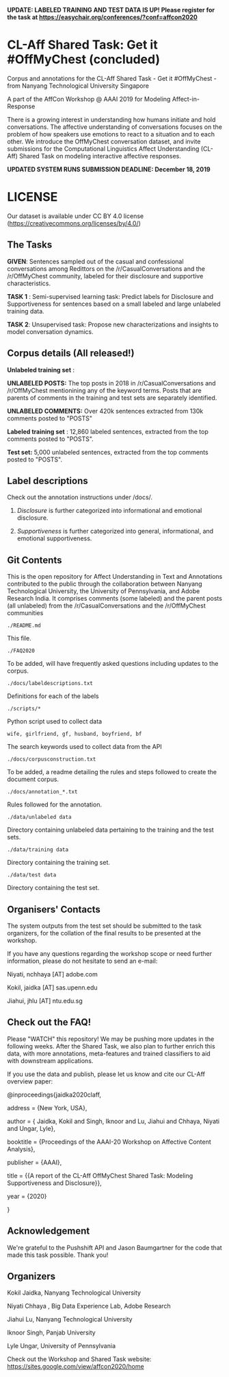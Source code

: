 **UPDATE: LABELED TRAINING AND TEST DATA IS UP! Please register for the task at <a>https://easychair.org/conferences/?conf=affcon2020</a>**


# CL-Aff Shared Task: Get it #OffMyChest (concluded)
Corpus and annotations for the CL-Aff Shared Task - Get it #OffMyChest - from Nanyang Technological University Singapore

A part of the AffCon Workshop @ AAAI 2019 for Modeling Affect-in-Response

There is a growing interest in understanding how humans initiate and hold conversations. The affective understanding of conversations focuses on the problem of how speakers use emotions to react to a situation and to each other. We introduce the OffMyChest conversation dataset, and invite submissions for the Computational Linguistics Affect Understanding (CL-Aff) Shared Task on modeling interactive affective responses. 

**UPDATED SYSTEM RUNS SUBMISSION DEADLINE: December 18, 2019** 

# LICENSE

Our dataset is available under CC BY 4.0 license (https://creativecommons.org/licenses/by/4.0/)

## The Tasks

**GIVEN**: Sentences sampled out of the casual and confessional conversations among Redittors on the /r/CasualConversations and the /r/OffMyChest community, labeled for their disclosure and supportive characteristics.

**TASK 1** : Semi-supervised learning task: Predict labels for Disclosure and Supportiveness for sentences based on a small labeled and large unlabeled training data.    

**TASK 2**: Unsupervised task: Propose new characterizations and insights to model conversation dynamics.

## Corpus details (All released!)

**Unlabeled training set** :

**UNLABELED POSTS:** The top posts in 2018 in /r/CasualConversations and /r/OffMyChest mentionining any of the keyword terms. Posts that are parents of comments in the training and test sets are separately identified.

**UNLABELED COMMENTS:** Over 420k sentences extracted from 130k comments posted to "POSTS"


**Labeled training set** : 12,860 labeled sentences, extracted from the top comments posted to "POSTS".

**Test set:** 5,000 unlabeled sentences, extracted from the top comments posted to "POSTS".


## Label descriptions

Check out the annotation instructions under /docs/.

1. *Disclosure* is further categorized into informational and emotional disclosure.

2. *Supportiveness* is further categorized into general, informational, and emotional supportiveness.



## Git Contents

This is the open repository for Affect Understanding in Text and Annotations contributed to the public through the collaboration between Nanyang Technological University, the University of Pennsylvania, and Adobe Research India. It comprises comments (some labeled) and the parent posts (all unlabeled) from the /r/CasualConversations and the /r/OffMyChest communities  


    ./README.md
 
This file.


    ./FAQ2020
	
To be added, will have frequently asked questions including updates to the corpus.


    ./docs/labeldescriptions.txt
  
Definitions for each of the labels


    ./scripts/*
  
Python script used to collect data


    wife, girlfriend, gf, husband, boyfriend, bf
  
The search keywords used to collect data from the API


    ./docs/corpusconstruction.txt
 
To be added, a readme detailing the rules and steps followed to create the document
corpus.
  

    ./docs/annotation_*.txt
  
Rules followed for the annotation.


    ./data/unlabeled data
  
Directory containing unlabeled data pertaining to the training and the test sets.


    ./data/training data
  
Directory containing the training set.


    ./data/test data

Directory containing the test set.



## Organisers' Contacts

The system outputs from the test set should be submitted to the task organizers, for the collation of the final results to be presented at the workshop.

If you have any questions regarding the workshop scope or need further information, please do not hesitate to send an e-mail: 

Niyati, nchhaya [AT] adobe.com

Kokil, jaidka [AT] sas.upenn.edu 

Jiahui, jhlu [AT] ntu.edu.sg






## Check out the FAQ! 

Please "WATCH" this repository! We may be pushing more updates in the following weeks.
After the Shared Task, we also plan to further enrich this data, with more annotations, meta-features and trained classifiers to aid with downstream applications.

If you use the data and publish, please let us know and cite our CL-Aff overview paper:


@inproceedings{jaidka2020claff,

address = {New York, USA},

author = { Jaidka, Kokil and Singh, Iknoor and Lu, Jiahui and Chhaya, Niyati and Ungar, Lyle},

booktitle = {Proceedings of the AAAI-20 Workshop on Affective Content Analysis},

publisher = {AAAI},

title = {{A report of the CL-Aff OffMyChest Shared Task: Modeling Supportiveness and Disclosure}},

year = {2020}

}


## Acknowledgement

We're grateful to the Pushshift API and Jason Baumgartner for the code that made this task possible. Thank you!


## Organizers

Kokil Jaidka, Nanyang Technological University

Niyati Chhaya , Big Data Experience Lab, Adobe Research

Jiahui Lu, Nanyang Technological University

Iknoor Singh, Panjab University

Lyle Ungar, University of Pennsylvania

Check out the Workshop and Shared Task website: <a>https://sites.google.com/view/affcon2020/home</a>



